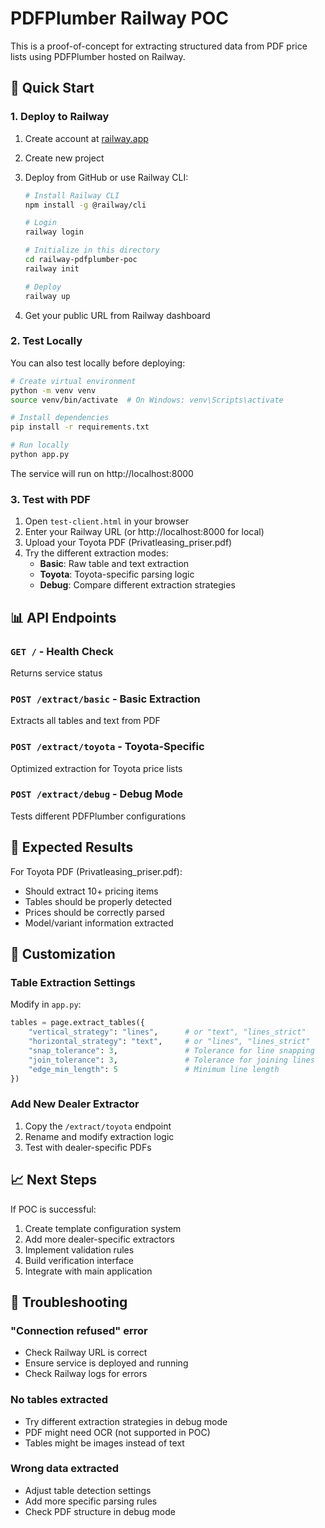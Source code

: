 # PDFPlumber Railway POC

This is a proof-of-concept for extracting structured data from PDF price lists using PDFPlumber hosted on Railway.

## 🚀 Quick Start

### 1. Deploy to Railway

1. Create account at [railway.app](https://railway.app)
2. Create new project
3. Deploy from GitHub or use Railway CLI:
   ```bash
   # Install Railway CLI
   npm install -g @railway/cli
   
   # Login
   railway login
   
   # Initialize in this directory
   cd railway-pdfplumber-poc
   railway init
   
   # Deploy
   railway up
   ```

4. Get your public URL from Railway dashboard

### 2. Test Locally

You can also test locally before deploying:

```bash
# Create virtual environment
python -m venv venv
source venv/bin/activate  # On Windows: venv\Scripts\activate

# Install dependencies
pip install -r requirements.txt

# Run locally
python app.py
```

The service will run on http://localhost:8000

### 3. Test with PDF

1. Open `test-client.html` in your browser
2. Enter your Railway URL (or http://localhost:8000 for local)
3. Upload your Toyota PDF (Privatleasing_priser.pdf)
4. Try the different extraction modes:
   - **Basic**: Raw table and text extraction
   - **Toyota**: Toyota-specific parsing logic
   - **Debug**: Compare different extraction strategies

## 📊 API Endpoints

### `GET /` - Health Check
Returns service status

### `POST /extract/basic` - Basic Extraction
Extracts all tables and text from PDF

### `POST /extract/toyota` - Toyota-Specific
Optimized extraction for Toyota price lists

### `POST /extract/debug` - Debug Mode
Tests different PDFPlumber configurations

## 🎯 Expected Results

For Toyota PDF (Privatleasing_priser.pdf):
- Should extract 10+ pricing items
- Tables should be properly detected
- Prices should be correctly parsed
- Model/variant information extracted

## 🔧 Customization

### Table Extraction Settings

Modify in `app.py`:
```python
tables = page.extract_tables({
    "vertical_strategy": "lines",      # or "text", "lines_strict"
    "horizontal_strategy": "text",     # or "lines", "lines_strict"
    "snap_tolerance": 3,               # Tolerance for line snapping
    "join_tolerance": 3,               # Tolerance for joining lines
    "edge_min_length": 5               # Minimum line length
})
```

### Add New Dealer Extractor

1. Copy the `/extract/toyota` endpoint
2. Rename and modify extraction logic
3. Test with dealer-specific PDFs

## 📈 Next Steps

If POC is successful:
1. Create template configuration system
2. Add more dealer-specific extractors
3. Implement validation rules
4. Build verification interface
5. Integrate with main application

## 🐛 Troubleshooting

### "Connection refused" error
- Check Railway URL is correct
- Ensure service is deployed and running
- Check Railway logs for errors

### No tables extracted
- Try different extraction strategies in debug mode
- PDF might need OCR (not supported in POC)
- Tables might be images instead of text

### Wrong data extracted
- Adjust table detection settings
- Add more specific parsing rules
- Check PDF structure in debug mode